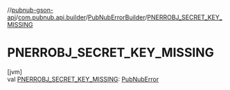 //[pubnub-gson-api](../../../index.md)/[com.pubnub.api.builder](../index.md)/[PubNubErrorBuilder](index.md)/[PNERROBJ_SECRET_KEY_MISSING](-p-n-e-r-r-o-b-j_-s-e-c-r-e-t_-k-e-y_-m-i-s-s-i-n-g.md)

# PNERROBJ_SECRET_KEY_MISSING

[jvm]\
val [PNERROBJ_SECRET_KEY_MISSING](-p-n-e-r-r-o-b-j_-s-e-c-r-e-t_-k-e-y_-m-i-s-s-i-n-g.md): [PubNubError](../../../../../pubnub-core/pubnub-core-api/pubnub-core-api/com.pubnub.api/-pub-nub-error/index.md)
